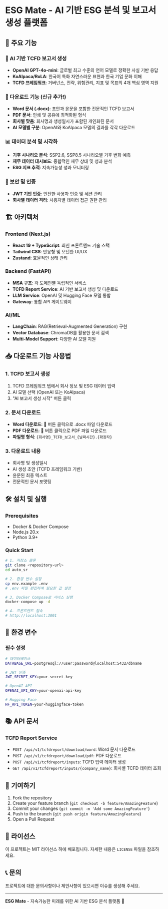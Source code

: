 # ESG Mate - AI 기반 ESG 분석 및 보고서 생성 플랫폼

## 🚀 주요 기능

### 🤖 AI 기반 TCFD 보고서 생성
- **OpenAI GPT-4o-mini**: 글로벌 최고 수준의 언어 모델로 정확한 사실 기반 응답
- **KoAlpaca/RoLA**: 한국어 특화 자연스러운 표현과 한국 기업 문화 이해
- **TCFD 프레임워크**: 거버넌스, 전략, 위험관리, 지표 및 목표의 4개 핵심 영역 지원

### 📄 다운로드 기능 (신규 추가!)
- **Word 문서 (.docx)**: 초안과 윤문을 포함한 전문적인 TCFD 보고서
- **PDF 문서**: 인쇄 및 공유에 최적화된 형식
- **회사별 맞춤**: 회사명과 생성일시가 포함된 개인화된 문서
- **AI 모델별 구분**: OpenAI와 KoAlpaca 모델의 결과를 각각 다운로드

### 📊 데이터 분석 및 시각화
- **기후 시나리오 분석**: SSP2.6, SSP8.5 시나리오별 기후 변화 예측
- **재무 데이터 대시보드**: 종합적인 재무 상태 및 성과 분석
- **ESG 지표 추적**: 지속가능성 성과 모니터링

### 🔐 보안 및 인증
- **JWT 기반 인증**: 안전한 사용자 인증 및 세션 관리
- **회사별 데이터 격리**: 사용자별 데이터 접근 권한 관리

## 🏗️ 아키텍처

### Frontend (Next.js)
- **React 19 + TypeScript**: 최신 프론트엔드 기술 스택
- **Tailwind CSS**: 반응형 및 모던한 UI/UX
- **Zustand**: 효율적인 상태 관리

### Backend (FastAPI)
- **MSA 구조**: 각 도메인별 독립적인 서비스
- **TCFD Report Service**: AI 기반 보고서 생성 및 다운로드
- **LLM Service**: OpenAI 및 Hugging Face 모델 통합
- **Gateway**: 통합 API 게이트웨이

### AI/ML
- **LangChain**: RAG(Retrieval-Augmented Generation) 구현
- **Vector Database**: ChromaDB를 활용한 문서 검색
- **Multi-Model Support**: 다양한 AI 모델 지원

## 📥 다운로드 기능 사용법

### 1. TCFD 보고서 생성
1. TCFD 프레임워크 탭에서 회사 정보 및 ESG 데이터 입력
2. AI 모델 선택 (OpenAI 또는 KoAlpaca)
3. "AI 보고서 생성 시작" 버튼 클릭

### 2. 문서 다운로드
- **Word 다운로드**: 📄 버튼 클릭으로 .docx 파일 다운로드
- **PDF 다운로드**: 📕 버튼 클릭으로 PDF 파일 다운로드
- **파일명 형식**: `{회사명}_TCFD_보고서_{날짜시간}.{확장자}`

### 3. 다운로드 내용
- 회사명 및 생성일시
- AI 생성 초안 (TCFD 프레임워크 기반)
- 윤문된 최종 텍스트
- 전문적인 문서 포맷팅

## 🛠️ 설치 및 실행

### Prerequisites
- Docker & Docker Compose
- Node.js 20.x
- Python 3.9+

### Quick Start
```bash
# 1. 저장소 클론
git clone <repository-url>
cd auto_sr

# 2. 환경 변수 설정
cp env.example .env
# .env 파일 편집하여 필요한 값 설정

# 3. Docker Compose로 서비스 실행
docker-compose up -d

# 4. 프론트엔드 접속
# http://localhost:3001
```

## 🔧 환경 변수

### 필수 설정
```bash
# 데이터베이스
DATABASE_URL=postgresql://user:password@localhost:5432/dbname

# JWT 인증
JWT_SECRET_KEY=your-secret-key

# OpenAI API
OPENAI_API_KEY=your-openai-api-key

# Hugging Face
HF_API_TOKEN=your-huggingface-token
```

## 📚 API 문서

### TCFD Report Service
- `POST /api/v1/tcfdreport/download/word`: Word 문서 다운로드
- `POST /api/v1/tcfdreport/download/pdf`: PDF 다운로드
- `POST /api/v1/tcfdreport/inputs`: TCFD 입력 데이터 생성
- `GET /api/v1/tcfdreport/inputs/{company_name}`: 회사별 TCFD 데이터 조회

## 🤝 기여하기

1. Fork the repository
2. Create your feature branch (`git checkout -b feature/AmazingFeature`)
3. Commit your changes (`git commit -m 'Add some AmazingFeature'`)
4. Push to the branch (`git push origin feature/AmazingFeature`)
5. Open a Pull Request

## 📄 라이선스

이 프로젝트는 MIT 라이선스 하에 배포됩니다. 자세한 내용은 `LICENSE` 파일을 참조하세요.

## 📞 문의

프로젝트에 대한 문의사항이나 제안사항이 있으시면 이슈를 생성해 주세요.

---

**ESG Mate** - 지속가능한 미래를 위한 AI 기반 ESG 분석 플랫폼 🚀
